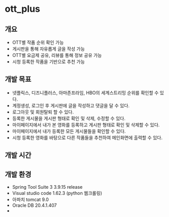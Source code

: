 # **ott_plus**

## **개요**
+ OTT별 작품 순위 확인 가능
+ 게시판을 통해 자유롭게 글을 작성 가능
+ OTT별 요금제 공유, 리뷰를 통해 정보 공유 가능
+ 시청 등록한 작품을 기반으로 추천 가능

## **개발 목표**
+ 넷플릭스, 디즈니플러스, 아마존프라임, HBO의 세계스트리밍 순위를 확인할 수 있다.
+ 계정생성, 로그인 후 게시판에 글을 작성하고 댓글을 달 수 있다. 
+ 로그아웃 및 회원탈퇴 할 수 있다.
+ 등록한 게시물을 게시판 형태로 확인 및 삭제, 수정할 수 있다.
+ 마이페이지에서 내가 본 영화를 등록하고 게시판 형태로 확인 및 삭제할 수 있다.
+ 마이페이지에서 내가 등록한 모든 게시물들을 확인할 수 있다.
+ 시청 등록한 영화를 바탕으로 다른 작품들을 추천하여 메인화면에 출력할 수 있다.

## **개발 시간**


## **개발 환경**
+ Spring Tool Suite 3 3.9.15 release
+ Visual studio code 1.62.3 (python 웹크롤링)
+ 아파치 tomcat 9.0
+ Oracle DB 20.4.1.407
+ 
